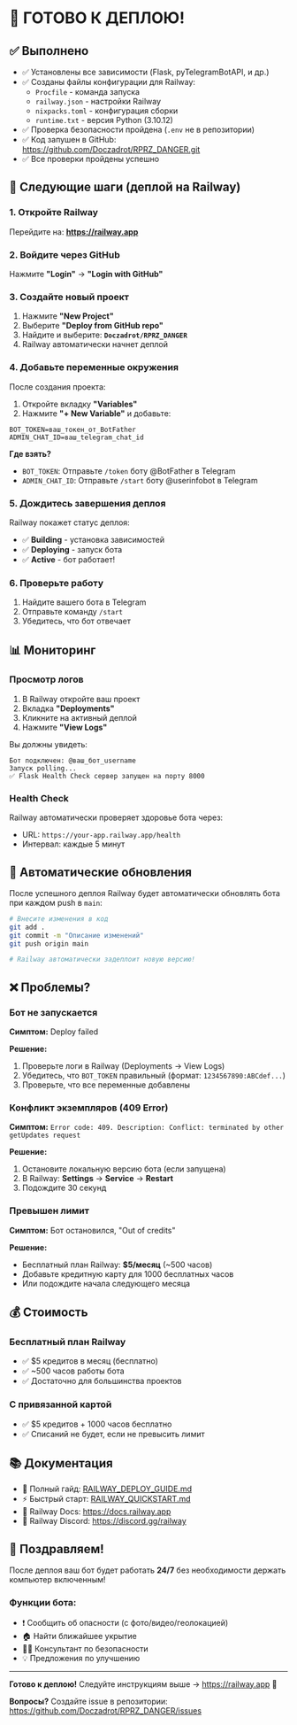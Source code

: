 # 🚀 ГОТОВО К ДЕПЛОЮ!

## ✅ Выполнено

- ✅ Установлены все зависимости (Flask, pyTelegramBotAPI, и др.)
- ✅ Созданы файлы конфигурации для Railway:
  - `Procfile` - команда запуска
  - `railway.json` - настройки Railway
  - `nixpacks.toml` - конфигурация сборки
  - `runtime.txt` - версия Python (3.10.12)
- ✅ Проверка безопасности пройдена (`.env` не в репозитории)
- ✅ Код запушен в GitHub: https://github.com/Doczadrot/RPRZ_DANGER.git
- ✅ Все проверки пройдены успешно

## 🎯 Следующие шаги (деплой на Railway)

### 1. Откройте Railway

Перейдите на: **https://railway.app**

### 2. Войдите через GitHub

Нажмите **"Login"** → **"Login with GitHub"**

### 3. Создайте новый проект

1. Нажмите **"New Project"**
2. Выберите **"Deploy from GitHub repo"**
3. Найдите и выберите: **`Doczadrot/RPRZ_DANGER`**
4. Railway автоматически начнет деплой

### 4. Добавьте переменные окружения

После создания проекта:

1. Откройте вкладку **"Variables"**
2. Нажмите **"+ New Variable"** и добавьте:

```
BOT_TOKEN=ваш_токен_от_BotFather
ADMIN_CHAT_ID=ваш_telegram_chat_id
```

**Где взять?**
- `BOT_TOKEN`: Отправьте `/token` боту @BotFather в Telegram
- `ADMIN_CHAT_ID`: Отправьте `/start` боту @userinfobot в Telegram

### 5. Дождитесь завершения деплоя

Railway покажет статус деплоя:
- ✅ **Building** - установка зависимостей
- ✅ **Deploying** - запуск бота
- ✅ **Active** - бот работает!

### 6. Проверьте работу

1. Найдите вашего бота в Telegram
2. Отправьте команду `/start`
3. Убедитесь, что бот отвечает

## 📊 Мониторинг

### Просмотр логов

1. В Railway откройте ваш проект
2. Вкладка **"Deployments"**
3. Кликните на активный деплой
4. Нажмите **"View Logs"**

Вы должны увидеть:
```
Бот подключен: @ваш_бот_username
Запуск polling...
✅ Flask Health Check сервер запущен на порту 8000
```

### Health Check

Railway автоматически проверяет здоровье бота через:
- URL: `https://your-app.railway.app/health`
- Интервал: каждые 5 минут

## 🔄 Автоматические обновления

После успешного деплоя Railway будет автоматически обновлять бота при каждом push в `main`:

```bash
# Внесите изменения в код
git add .
git commit -m "Описание изменений"
git push origin main

# Railway автоматически задеплоит новую версию!
```

## ❌ Проблемы?

### Бот не запускается

**Симптом:** Deploy failed

**Решение:**
1. Проверьте логи в Railway (Deployments → View Logs)
2. Убедитесь, что `BOT_TOKEN` правильный (формат: `1234567890:ABCdef...`)
3. Проверьте, что все переменные добавлены

### Конфликт экземпляров (409 Error)

**Симптом:** `Error code: 409. Description: Conflict: terminated by other getUpdates request`

**Решение:**
1. Остановите локальную версию бота (если запущена)
2. В Railway: **Settings** → **Service** → **Restart**
3. Подождите 30 секунд

### Превышен лимит

**Симптом:** Бот остановился, "Out of credits"

**Решение:**
- Бесплатный план Railway: **$5/месяц** (~500 часов)
- Добавьте кредитную карту для 1000 бесплатных часов
- Или подождите начала следующего месяца

## 💰 Стоимость

### Бесплатный план Railway
- ✅ $5 кредитов в месяц (бесплатно)
- ✅ ~500 часов работы бота
- ✅ Достаточно для большинства проектов

### С привязанной картой
- ✅ $5 кредитов + 1000 часов бесплатно
- ✅ Списаний не будет, если не превысить лимит

## 📚 Документация

- 📖 Полный гайд: [RAILWAY_DEPLOY_GUIDE.md](RAILWAY_DEPLOY_GUIDE.md)
- ⚡ Быстрый старт: [RAILWAY_QUICKSTART.md](RAILWAY_QUICKSTART.md)
- 🤖 Railway Docs: https://docs.railway.app
- 💬 Railway Discord: https://discord.gg/railway

## 🎉 Поздравляем!

После деплоя ваш бот будет работать **24/7** без необходимости держать компьютер включенным!

### Функции бота:
- ❗ Сообщить об опасности (с фото/видео/геолокацией)
- 🏠 Найти ближайшее укрытие
- 🧑‍🏫 Консультант по безопасности
- 💡 Предложения по улучшению

---

**Готово к деплою!** Следуйте инструкциям выше → https://railway.app 🚀

**Вопросы?** Создайте issue в репозитории: https://github.com/Doczadrot/RPRZ_DANGER/issues
 
 